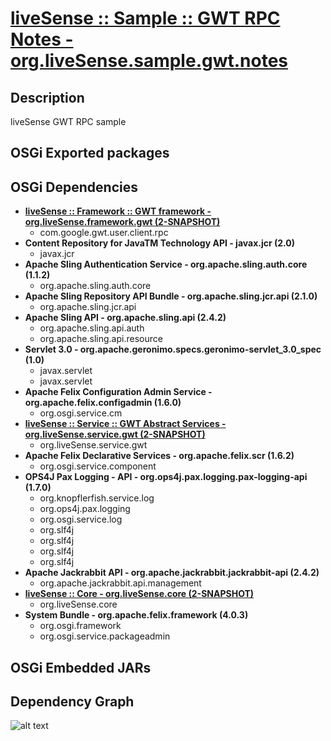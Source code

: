 # [liveSense :: Sample :: GWT RPC Notes - org.liveSense.sample.gwt.notes](http://github.com/liveSense/org.liveSense.sample.gwt.notes)

## Description
liveSense GWT RPC sample

## OSGi Exported packages

## OSGi Dependencies
* __[liveSense :: Framework :: GWT framework - org.liveSense.framework.gwt (2-SNAPSHOT)](http://github.com/liveSense/org.liveSense.framework.gwt)__
	* com.google.gwt.user.client.rpc
* __Content Repository for JavaTM Technology API - javax.jcr (2.0)__
	* javax.jcr
* __Apache Sling Authentication Service - org.apache.sling.auth.core (1.1.2)__
	* org.apache.sling.auth.core
* __Apache Sling Repository API Bundle - org.apache.sling.jcr.api (2.1.0)__
	* org.apache.sling.jcr.api
* __Apache Sling API - org.apache.sling.api (2.4.2)__
	* org.apache.sling.api.auth
	* org.apache.sling.api.resource
* __Servlet 3.0 - org.apache.geronimo.specs.geronimo-servlet_3.0_spec (1.0)__
	* javax.servlet
	* javax.servlet
* __Apache Felix Configuration Admin Service - org.apache.felix.configadmin (1.6.0)__
	* org.osgi.service.cm
* __[liveSense :: Service :: GWT Abstract Services - org.liveSense.service.gwt (2-SNAPSHOT)](http://github.com/liveSense/org.liveSense.service.gwt)__
	* org.liveSense.service.gwt
* __Apache Felix Declarative Services - org.apache.felix.scr (1.6.2)__
	* org.osgi.service.component
* __OPS4J Pax Logging - API - org.ops4j.pax.logging.pax-logging-api (1.7.0)__
	* org.knopflerfish.service.log
	* org.ops4j.pax.logging
	* org.osgi.service.log
	* org.slf4j
	* org.slf4j
	* org.slf4j
	* org.slf4j
* __Apache Jackrabbit API - org.apache.jackrabbit.jackrabbit-api (2.4.2)__
	* org.apache.jackrabbit.api.management
* __[liveSense :: Core - org.liveSense.core (2-SNAPSHOT)](http://github.com/liveSense/org.liveSense.core)__
	* org.liveSense.core
* __System Bundle - org.apache.felix.framework (4.0.3)__
	* org.osgi.framework
	* org.osgi.service.packageadmin

## OSGi Embedded JARs

## Dependency Graph
![alt text](http://raw.github.com.everydayimmirror.in/liveSense/org.liveSense.sample.gwt.notes/master/osgidependencies.svg "")